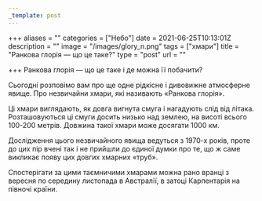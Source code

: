 ```yaml
---
_template: post
---
```




+++
aliases = ""
categories = ["Небо"]
date = 2021-06-25T10:13:01Z
description = ""
image = "/images/glory_n.png"
tags = ["хмари"]
title = "Ранкова глорія — що це таке?"
type = "post"
url = ""

+++
Ранкова глорія — що це таке і де можна її побачити?  
  
Сьогодні розповімо вам про ще одне рідкісне і дивовижне атмосферне явище. Про незвичайни хмари, які називають «Ранкова глорія».  
  
Ці хмари виглядають, як довга вигнута смуга і нагадують слід від літака. Розташовуються ці смуги досить низько над землею, на висоті всього 100-200 метрів. Довжина такої хмари може досягати 1000 км.  
  
Дослідження цього незвичайного явища ведуться з 1970-х рокiв, проте до цих пір вчені так і не прийшли до єдиної думки про те, що ж саме викликає появу цих довгих хмарних «труб».  
  
Спостерігати за цими таємничими хмарами можна рано вранці з вересня по середину листопада в Австралії, в затоці Карпентарія на півночі країни.
